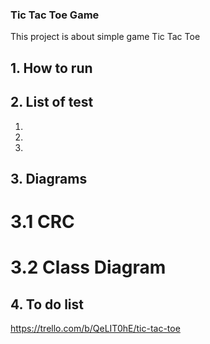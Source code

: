 ### Tic Tac Toe Game 
This project is about simple game Tic Tac Toe
## 1. How to run
## 2. List of test
1.
2.
3.
## 3. Diagrams
# 3.1 CRC
# 3.2 Class Diagram

## 4. To do list
  
https://trello.com/b/QeLIT0hE/tic-tac-toe
